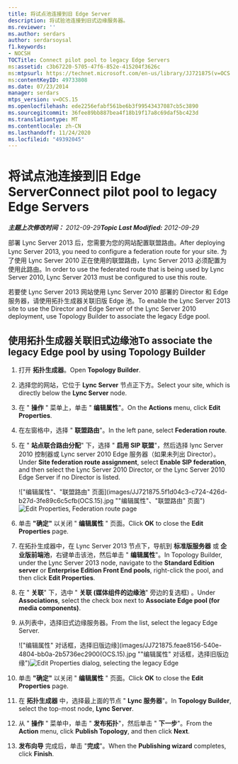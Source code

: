 ```yaml
---
title: 将试点池连接到旧 Edge Server
description: 将试验池连接到旧式边缘服务器。
ms.reviewer: ''
ms.author: serdars
author: serdarsoysal
f1.keywords:
- NOCSH
TOCTitle: Connect pilot pool to legacy Edge Servers
ms:assetid: c3b67220-5705-47f6-852e-415204f3626c
ms:mtpsurl: https://technet.microsoft.com/en-us/library/JJ721875(v=OCS.15)
ms:contentKeyID: 49733808
ms.date: 07/23/2014
manager: serdars
mtps_version: v=OCS.15
ms.openlocfilehash: ede2256efabf561be6b3f99543437087cb5c3890
ms.sourcegitcommit: 36fee89bb887bea4f18b19f17a8c69daf5bc423d
ms.translationtype: MT
ms.contentlocale: zh-CN
ms.lasthandoff: 11/24/2020
ms.locfileid: "49392045"
---
```

# <a name="connect-pilot-pool-to-legacy-edge-servers"></a><span data-ttu-id="7e16d-103">将试点池连接到旧 Edge Server</span><span class="sxs-lookup"><span data-stu-id="7e16d-103">Connect pilot pool to legacy Edge Servers</span></span>

<div data-xmlns="http://www.w3.org/1999/xhtml">

<div class="topic" data-xmlns="http://www.w3.org/1999/xhtml" data-msxsl="urn:schemas-microsoft-com:xslt" data-cs="https://msdn.microsoft.com/">

<div data-asp="https://msdn2.microsoft.com/asp">



</div>

<div id="mainSection">

<div id="mainBody"><span data-ttu-id="7e16d-104">

<span> </span></span><span class="sxs-lookup"><span data-stu-id="7e16d-104">

<span> </span></span></span>

<span data-ttu-id="7e16d-105">_**主题上次修改时间：** 2012-09-29_</span><span class="sxs-lookup"><span data-stu-id="7e16d-105">_**Topic Last Modified:** 2012-09-29_</span></span>

<span data-ttu-id="7e16d-106">部署 Lync Server 2013 后，您需要为您的网站配置联盟路由。</span><span class="sxs-lookup"><span data-stu-id="7e16d-106">After deploying Lync Server 2013, you need to configure a federation route for your site.</span></span> <span data-ttu-id="7e16d-107">为了使用 Lync Server 2010 正在使用的联盟路由，Lync Server 2013 必须配置为使用此路由。</span><span class="sxs-lookup"><span data-stu-id="7e16d-107">In order to use the federated route that is being used by Lync Server 2010, Lync Server 2013 must be configured to use this route.</span></span>

<span data-ttu-id="7e16d-108">若要使 Lync Server 2013 网站使用 Lync Server 2010 部署的 Director 和 Edge 服务器，请使用拓扑生成器关联旧版 Edge 池。</span><span class="sxs-lookup"><span data-stu-id="7e16d-108">To enable the Lync Server 2013 site to use the Director and Edge Server of the Lync Server 2010 deployment, use Topology Builder to associate the legacy Edge pool.</span></span>

<div>

## <a name="to-associate-the-legacy-edge-pool-by-using-topology-builder"></a><span data-ttu-id="7e16d-109">使用拓扑生成器关联旧式边缘池</span><span class="sxs-lookup"><span data-stu-id="7e16d-109">To associate the legacy Edge pool by using Topology Builder</span></span>

1.  <span data-ttu-id="7e16d-110">打开 **拓扑生成器**。</span><span class="sxs-lookup"><span data-stu-id="7e16d-110">Open **Topology Builder**.</span></span>

2.  <span data-ttu-id="7e16d-111">选择您的网站，它位于 **Lync Server** 节点正下方。</span><span class="sxs-lookup"><span data-stu-id="7e16d-111">Select your site, which is directly below the **Lync Server** node.</span></span>

3.  <span data-ttu-id="7e16d-112">在 " **操作** " 菜单上，单击 " **编辑属性**"。</span><span class="sxs-lookup"><span data-stu-id="7e16d-112">On the **Actions** menu, click **Edit Properties**.</span></span>

4.  <span data-ttu-id="7e16d-113">在左窗格中，选择 " **联盟路由**"。</span><span class="sxs-lookup"><span data-stu-id="7e16d-113">In the left pane, select **Federation route**.</span></span>

5.  <span data-ttu-id="7e16d-114">在 " **站点联合路由分配**" 下，选择 " **启用 SIP 联盟**"，然后选择 lync Server 2010 控制器或 Lync server 2010 Edge 服务器（如果未列出 Director）。</span><span class="sxs-lookup"><span data-stu-id="7e16d-114">Under **Site federation route assignment**, select **Enable SIP federation**, and then select the Lync Server 2010 Director, or the Lync Server 2010 Edge Server if no Director is listed.</span></span>
    
    <span data-ttu-id="7e16d-115">!["编辑属性"、"联盟路由" 页面](images/JJ721875.5f1d04c3-c724-426d-b27d-3fe89c6c5cfb(OCS.15).jpg ""编辑属性"、"联盟路由" 页面")</span><span class="sxs-lookup"><span data-stu-id="7e16d-115">![Edit Properties, Federation route page](images/JJ721875.5f1d04c3-c724-426d-b27d-3fe89c6c5cfb(OCS.15).jpg "Edit Properties, Federation route page")</span></span>  

6.  <span data-ttu-id="7e16d-116">单击 **"确定"** 以关闭 " **编辑属性** " 页面。</span><span class="sxs-lookup"><span data-stu-id="7e16d-116">Click **OK** to close the **Edit Properties** page.</span></span>

7.  <span data-ttu-id="7e16d-117">在拓扑生成器中，在 Lync Server 2013 节点下，导航到 **标准版服务器** 或 **企业版前端池**，右键单击该池，然后单击 " **编辑属性**"。</span><span class="sxs-lookup"><span data-stu-id="7e16d-117">In Topology Builder, under the Lync Server 2013 node, navigate to the **Standard Edition server** or **Enterprise Edition Front End pools**, right-click the pool, and then click **Edit Properties**.</span></span>

8.  <span data-ttu-id="7e16d-118">在 " **关联**" 下，选中 " **关联 (媒体组件的边缘池**" 旁边的复选框) 。</span><span class="sxs-lookup"><span data-stu-id="7e16d-118">Under **Associations**, select the check box next to **Associate Edge pool (for media components)**.</span></span>

9.  <span data-ttu-id="7e16d-119">从列表中，选择旧式边缘服务器。</span><span class="sxs-lookup"><span data-stu-id="7e16d-119">From the list, select the legacy Edge Server.</span></span>
    
    <span data-ttu-id="7e16d-120">!["编辑属性" 对话框，选择旧版边缘](images/JJ721875.feae8156-540e-4804-bb0a-2b5736ec2900(OCS.15).jpg ""编辑属性" 对话框，选择旧版边缘")</span><span class="sxs-lookup"><span data-stu-id="7e16d-120">![Edit Properties dialog, selecting the legacy Edge](images/JJ721875.feae8156-540e-4804-bb0a-2b5736ec2900(OCS.15).jpg "Edit Properties dialog, selecting the legacy Edge")</span></span>  

10. <span data-ttu-id="7e16d-121">单击 **"确定"** 以关闭 " **编辑属性** " 页面。</span><span class="sxs-lookup"><span data-stu-id="7e16d-121">Click **OK** to close the **Edit Properties** page.</span></span>

11. <span data-ttu-id="7e16d-122">在 **拓扑生成器** 中，选择最上面的节点 " **Lync 服务器**"。</span><span class="sxs-lookup"><span data-stu-id="7e16d-122">In **Topology Builder**, select the top-most node, **Lync Server**.</span></span>

12. <span data-ttu-id="7e16d-123">从 " **操作** " 菜单中，单击 " **发布拓扑**"，然后单击 " **下一步**"。</span><span class="sxs-lookup"><span data-stu-id="7e16d-123">From the **Action** menu, click **Publish Topology**, and then click **Next**.</span></span>

13. <span data-ttu-id="7e16d-124">**发布向导** 完成后，单击 "**完成**"。</span><span class="sxs-lookup"><span data-stu-id="7e16d-124">When the **Publishing wizard** completes, click **Finish**.</span></span>

<span data-ttu-id="7e16d-125"></div>

</div>

<span> </span>

</div>

</div>

</span><span class="sxs-lookup"><span data-stu-id="7e16d-125"></div>

</div>

<span> </span>

</div>

</div>

</span></span></div>

